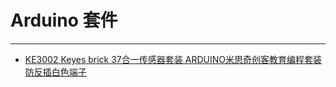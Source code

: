 # Arduino 套件
---


* [KE3002 Keyes brick 37合一传感器套装 ARDUINO米思奇创客教育编程套装 防反插白色端子](http://keyes-ke3002.readthedocs.io/)



